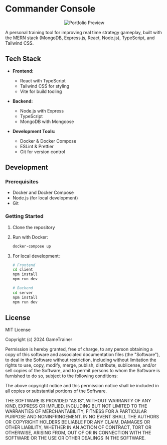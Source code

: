 # Commander Console

<p align="center">
    <img src=".github/readme.webp" alt="Portfolio Preview" />
</p>

A personal training tool for improving real time strategy gameplay, built with the MERN stack (MongoDB, Express.js, React, Node.js), TypeScript, and Tailwind CSS.

## Tech Stack

- **Frontend:**

  - React with TypeScript
  - Tailwind CSS for styling
  - Vite for build tooling

- **Backend:**

  - Node.js with Express
  - TypeScript
  - MongoDB with Mongoose

- **Development Tools:**
  - Docker & Docker Compose
  - ESLint & Prettier
  - Git for version control

## Development

### Prerequisites

- Docker and Docker Compose
- Node.js (for local development)
- Git

### Getting Started

1. Clone the repository
2. Run with Docker:

   ```bash
   docker-compose up
   ```

3. For local development:

   ```bash
   # Frontend
   cd client
   npm install
   npm run dev

   # Backend
   cd server
   npm install
   npm run dev
   ```

## License

MIT License

Copyright (c) 2024 GameTrainer

Permission is hereby granted, free of charge, to any person obtaining a copy
of this software and associated documentation files (the "Software"), to deal
in the Software without restriction, including without limitation the rights
to use, copy, modify, merge, publish, distribute, sublicense, and/or sell
copies of the Software, and to permit persons to whom the Software is
furnished to do so, subject to the following conditions:

The above copyright notice and this permission notice shall be included in all
copies or substantial portions of the Software.

THE SOFTWARE IS PROVIDED "AS IS", WITHOUT WARRANTY OF ANY KIND, EXPRESS OR
IMPLIED, INCLUDING BUT NOT LIMITED TO THE WARRANTIES OF MERCHANTABILITY,
FITNESS FOR A PARTICULAR PURPOSE AND NONINFRINGEMENT. IN NO EVENT SHALL THE
AUTHORS OR COPYRIGHT HOLDERS BE LIABLE FOR ANY CLAIM, DAMAGES OR OTHER
LIABILITY, WHETHER IN AN ACTION OF CONTRACT, TORT OR OTHERWISE, ARISING FROM,
OUT OF OR IN CONNECTION WITH THE SOFTWARE OR THE USE OR OTHER DEALINGS IN THE
SOFTWARE.
